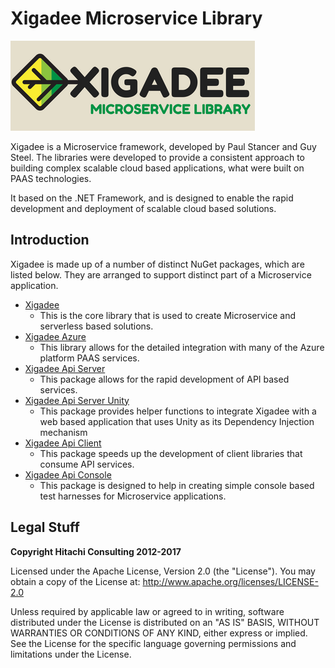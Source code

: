 # Xigadee Microservice Library

![Xigadee](/xigadee.png)

Xigadee is a Microservice framework, developed by Paul Stancer and Guy Steel. The libraries were developed to provide a consistent approach to building complex scalable cloud based applications, what were built on PAAS technologies.

It based on the .NET Framework, and is designed to enable the rapid development and deployment of scalable cloud based solutions.

## Introduction

Xigadee is made up of a number of distinct NuGet packages, which are listed below. They are arranged to support distinct part of a Microservice application.

* [Xigadee](Xigadee.Platform/_Docs/Introduction.md)
	- This is the core library that is used to create Microservice and serverless based solutions.
* [Xigadee Azure](Xigadee.Azure/_docs/Introduction.md)
	- This library allows for the detailed integration with many of the Azure platform PAAS services.
* [Xigadee Api Server](Xigadee.Api.Server/_docs/Introduction.md)
	- This package allows for the rapid development of API based services.
* [Xigadee Api Server Unity](Xigadee.Api.Server.Unity/_docs/Introduction.md)
	- This package provides helper functions to integrate Xigadee with a web based application that uses Unity as its Dependency Injection mechanism
* [Xigadee Api Client](Xigadee.Api.Client/_docs/Introduction.md)
	- This package speeds up the development of client libraries that consume API services.
* [Xigadee Api Console](Xigadee.Console/_docs/Introduction.md)
	- This package is designed to help in creating simple console based test harnesses for Microservice applications.

## Legal Stuff

**Copyright Hitachi Consulting 2012-2017**

Licensed under the Apache License, Version 2.0 (the "License").
You may obtain a copy of the License at: http://www.apache.org/licenses/LICENSE-2.0
 
Unless required by applicable law or agreed to in writing, software distributed under the License is distributed on an "AS IS" BASIS, WITHOUT WARRANTIES OR CONDITIONS OF ANY KIND, either express or implied.
See the License for the specific language governing permissions and limitations under the License.